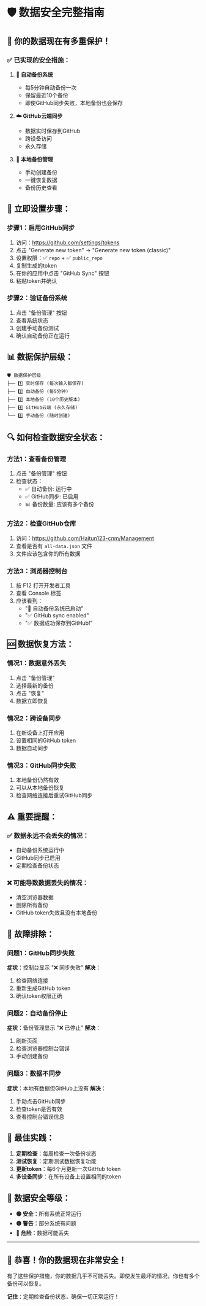 # 🛡️ 数据安全完整指南

## 🚨 你的数据现在有多重保护！

### ✅ **已实现的安全措施：**

1. **🔄 自动备份系统**
   - 每5分钟自动备份一次
   - 保留最近10个备份
   - 即使GitHub同步失败，本地备份也会保存

2. **☁️ GitHub云端同步**
   - 数据实时保存到GitHub
   - 跨设备访问
   - 永久存储

3. **💾 本地备份管理**
   - 手动创建备份
   - 一键恢复数据
   - 备份历史查看

## 🚀 **立即设置步骤：**

### 步骤1：启用GitHub同步
1. 访问：https://github.com/settings/tokens
2. 点击 "Generate new token" → "Generate new token (classic)"
3. 设置权限：✅ `repo` + ✅ `public_repo`
4. 复制生成的token
5. 在你的应用中点击 "GitHub Sync" 按钮
6. 粘贴token并确认

### 步骤2：验证备份系统
1. 点击 "备份管理" 按钮
2. 查看系统状态
3. 创建手动备份测试
4. 确认自动备份正在运行

## 📊 **数据保护层级：**

```
🛡️ 数据保护层级
├── 1️⃣ 实时保存 (每次输入都保存)
├── 2️⃣ 自动备份 (每5分钟)
├── 3️⃣ 本地备份 (10个历史版本)
├── 4️⃣ GitHub云端 (永久存储)
└── 5️⃣ 手动备份 (随时创建)
```

## 🔍 **如何检查数据安全状态：**

### 方法1：查看备份管理
1. 点击 "备份管理" 按钮
2. 检查状态：
   - ✅ 自动备份: 运行中
   - ✅ GitHub同步: 已启用
   - 📊 备份数量: 应该有多个备份

### 方法2：检查GitHub仓库
1. 访问：https://github.com/Haitun123-cnm/Management
2. 查看是否有 `all-data.json` 文件
3. 文件应该包含你的所有数据

### 方法3：浏览器控制台
1. 按 F12 打开开发者工具
2. 查看 Console 标签
3. 应该看到：
   - "🔄 自动备份系统已启动"
   - "✅ GitHub sync enabled"
   - "✅ 数据成功保存到GitHub!"

## 🆘 **数据恢复方法：**

### 情况1：数据意外丢失
1. 点击 "备份管理"
2. 选择最新的备份
3. 点击 "恢复"
4. 数据立即恢复

### 情况2：跨设备同步
1. 在新设备上打开应用
2. 设置相同的GitHub token
3. 数据自动同步

### 情况3：GitHub同步失败
1. 本地备份仍然有效
2. 可以从本地备份恢复
3. 检查网络连接后重试GitHub同步

## ⚠️ **重要提醒：**

### ✅ **数据永远不会丢失的情况：**
- 自动备份系统运行中
- GitHub同步已启用
- 定期检查备份状态

### ❌ **可能导致数据丢失的情况：**
- 清空浏览器数据
- 删除所有备份
- GitHub token失效且没有本地备份

## 🔧 **故障排除：**

### 问题1：GitHub同步失败
**症状**：控制台显示 "❌ 同步失败"
**解决**：
1. 检查网络连接
2. 重新生成GitHub token
3. 确认token权限正确

### 问题2：自动备份停止
**症状**：备份管理显示 "❌ 已停止"
**解决**：
1. 刷新页面
2. 检查浏览器控制台错误
3. 手动创建备份

### 问题3：数据不同步
**症状**：本地有数据但GitHub上没有
**解决**：
1. 手动点击GitHub同步
2. 检查token是否有效
3. 查看控制台错误信息

## 📱 **最佳实践：**

1. **定期检查**：每周检查一次备份状态
2. **测试恢复**：定期测试数据恢复功能
3. **更新token**：每6个月更新一次GitHub token
4. **多设备同步**：在所有设备上设置相同的token

## 🎯 **数据安全等级：**

- **🟢 安全**：所有系统正常运行
- **🟡 警告**：部分系统有问题
- **🔴 危险**：数据可能丢失

---

## 🎉 **恭喜！你的数据现在非常安全！**

有了这些保护措施，你的数据几乎不可能丢失。即使发生最坏的情况，你也有多个备份可以恢复。

**记住**：定期检查备份状态，确保一切正常运行！
